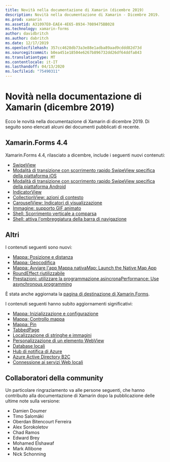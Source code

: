 ```yaml
---
title: Novità nella documentazione di Xamarin (dicembre 2019)
description: Novità nella documentazione di Xamarin - Dicembre 2019.
ms.prod: xamarin
ms.assetid: A31097E0-EAE4-4E65-8934-7089475BB028
ms.technology: xamarin-forms
author: davidbritch
ms.author: dabritch
ms.date: 12/17/2019
ms.openlocfilehash: 357cc4628db73a3e88e1adba89aad9cddd82d73d
ms.sourcegitcommit: b0ea451e18504e6267b896732dd26df64ddfa843
ms.translationtype: MT
ms.contentlocale: it-IT
ms.lasthandoff: 04/13/2020
ms.locfileid: "75490311"
---
```

# <a name="xamarin-docs-whats-new-december-2019"></a>Novità nella documentazione di Xamarin (dicembre 2019)

Ecco le novità nella documentazione di Xamarin di dicembre 2019. Di seguito sono elencati alcuni dei documenti pubblicati di recente.

## <a name="xamarinforms-44"></a>Xamarin.Forms 4.4

Xamarin.Forms 4.4, rilasciato a dicembre, include i seguenti nuovi contenuti:

- [SwipeView](~/xamarin-forms/user-interface/swipeview.md)
- [Modalità di transizione con scorrimento rapido SwipeView specifica della piattaforma iOS](~/xamarin-forms/platform/ios/swipeview-swipetransitionmode.md)
- [Modalità di transizione con scorrimento rapido SwipeView specifica della piattaforma Android](~/xamarin-forms/platform/android/swipeview-swipetransitionmode.md)
- [IndicatorView](~/xamarin-forms/user-interface/indicatorview.md)
- [CollectionView: azioni di contesto](~/xamarin-forms/user-interface/collectionview/populate-data.md#context-menus)
- [CarouselView: Indicatori di visualizzazione](~/xamarin-forms/user-interface/carouselview/populate-data.md#display-indicators)
- [Immagine: supporto GIF animato](~/xamarin-forms/user-interface/images.md#animated-gifs)
- [Shell: Scorrimento verticale a comparsa](~/xamarin-forms/app-fundamentals/shell/flyout.md#flyout-vertical-scroll)
- [Shell: attiva l'ombreggiatura della barra di navigazione](~/xamarin-forms/app-fundamentals/shell/configuration.md#enable-navigation-bar-shadow)

## <a name="other"></a>Altri

I contenuti seguenti sono nuovi:

- [Mappa: Posizione e distanza](~/xamarin-forms/user-interface/map/position-distance.md)
- [Mappa: Geocodifica](~/xamarin-forms/user-interface/map/geocoder.md)
- [Mappa: Avviare l'app Mappa nativaMap: Launch the Native Map App](~/xamarin-forms/user-interface/map/native-map-app.md)
- [RoundEffect riutilizzabile](~/xamarin-forms/app-fundamentals/effects/reusable-roundeffect.md)
- [Prestazioni: utilizzare la programmazione asincronaPerformance: Use asynchronous programming](~/xamarin-forms/deploy-test/performance.md#use-asynchronous-programming)

È stata anche aggiornata la [pagina di destinazione di Xamarin.Forms](~/xamarin-forms/index.yml).

I contenuti seguenti hanno subito aggiornamenti significativi:

- [Mappa: Inizializzazione e configurazione](~/xamarin-forms/user-interface/map/setup.md)
- [Mappa: Controllo mappa](~/xamarin-forms/user-interface/map/map.md)
- [Mappa: Pin](~/xamarin-forms/user-interface/map/pins.md)
- [TabbedPage](~/xamarin-forms/app-fundamentals/navigation/tabbed-page.md)
- [Localizzazione di stringhe e immagini](~/xamarin-forms/app-fundamentals/localization/text.md)
- [Personalizzazione di un elemento WebView](~/xamarin-forms/app-fundamentals/custom-renderer/hybridwebview.md)
- [Database locali](~/xamarin-forms/data-cloud/data/databases.md)
- [Hub di notifica di Azure](~/xamarin-forms/data-cloud/azure-services/azure-notification-hub.md)
- [Azure Active Directory B2C](~/xamarin-forms/data-cloud/authentication/azure-ad-b2c.md)
- [Connessione ai servizi Web locali](~/cross-platform/deploy-test/connect-to-local-web-services.md)

## <a name="community-contributors"></a>Collaboratori della community

Un particolare ringraziamento va alle persone seguenti, che hanno contribuito alla documentazione di Xamarin dopo la pubblicazione delle ultime note sulla versione:

- Damien Doumer
- Timo Salomäki
- Oberdan Bitencourt Ferreira
- Alex Sorokoletov
- Chad Ramos
- Edward Brey
- Mohamed Elshawaf
- Mark Allibone
- Nick Schonning
